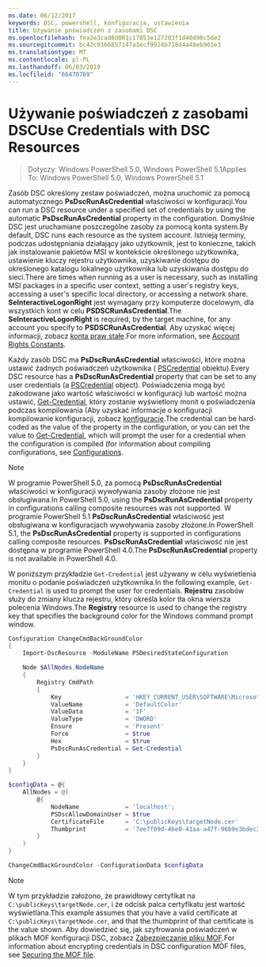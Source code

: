 ```yaml
---
ms.date: 06/12/2017
keywords: DSC, powershell, konfiguracja, ustawienia
title: Używanie poświadczeń z zasobami DSC
ms.openlocfilehash: fea2e3cad8d081c17853e127203f1d40d98c5de2
ms.sourcegitcommit: bc42c9166857147a1ecf9924b718d4a48eb901e3
ms.translationtype: MT
ms.contentlocale: pl-PL
ms.lasthandoff: 06/03/2019
ms.locfileid: "66470769"
---
```

# <a name="use-credentials-with-dsc-resources"></a><span data-ttu-id="b1d75-103">Używanie poświadczeń z zasobami DSC</span><span class="sxs-lookup"><span data-stu-id="b1d75-103">Use Credentials with DSC Resources</span></span>

> <span data-ttu-id="b1d75-104">Dotyczy: Windows PowerShell 5.0, Windows PowerShell 5.1</span><span class="sxs-lookup"><span data-stu-id="b1d75-104">Applies To: Windows PowerShell 5.0, Windows PowerShell 5.1</span></span>

<span data-ttu-id="b1d75-105">Zasób DSC określony zestaw poświadczeń, można uruchomić za pomocą automatycznego **PsDscRunAsCredential** właściwości w konfiguracji.</span><span class="sxs-lookup"><span data-stu-id="b1d75-105">You can run a DSC resource under a specified set of credentials by using the automatic **PsDscRunAsCredential** property in the configuration.</span></span> <span data-ttu-id="b1d75-106">Domyślnie DSC jest uruchamiane poszczególne zasoby za pomocą konta system.</span><span class="sxs-lookup"><span data-stu-id="b1d75-106">By default, DSC runs each resource as the system account.</span></span> <span data-ttu-id="b1d75-107">Istnieją terminy, podczas udostępniania działający jako użytkownik, jest to konieczne, takich jak instalowanie pakietów MSI w kontekście określonego użytkownika, ustawienie kluczy rejestru użytkownika, uzyskiwanie dostępu do określonego katalogu lokalnego użytkownika lub uzyskiwania dostępu do sieci.</span><span class="sxs-lookup"><span data-stu-id="b1d75-107">There are times when running as a user is necessary, such as installing MSI packages in a specific user context, setting a user's registry keys, accessing a user's specific local directory, or accessing a network share.</span></span> <span data-ttu-id="b1d75-108">**SeInteractiveLogonRight** jest wymagany przy komputerze docelowym, dla wszystkich kont w celu **PSDSCRunAsCredential**.</span><span class="sxs-lookup"><span data-stu-id="b1d75-108">The **SeInteractiveLogonRight** is required, by the target machine, for any account you specify to **PSDSCRunAsCredential**.</span></span> <span data-ttu-id="b1d75-109">Aby uzyskać więcej informacji, zobacz [konta praw stałe](/windows/desktop/secauthz/account-rights-constants).</span><span class="sxs-lookup"><span data-stu-id="b1d75-109">For more information, see [Account Rights Constants](/windows/desktop/secauthz/account-rights-constants).</span></span>

<span data-ttu-id="b1d75-110">Każdy zasób DSC ma **PsDscRunAsCredential** właściwości, które można ustawić żadnych poświadczeń użytkownika ( [PSCredential](/dotnet/api/system.management.automation.pscredential) obiektu).</span><span class="sxs-lookup"><span data-stu-id="b1d75-110">Every DSC resource has a **PsDscRunAsCredential** property that can be set to any user credentials (a [PSCredential](/dotnet/api/system.management.automation.pscredential) object).</span></span> <span data-ttu-id="b1d75-111">Poświadczenia mogą być zakodowane jako wartość właściwości w konfiguracji lub wartość można ustawić, [Get-Credential](/powershell/module/Microsoft.PowerShell.Security/Get-Credential), który zostanie wyświetlony monit o poświadczenia podczas kompilowania (Aby uzyskać informacje o konfiguracji kompilowanie konfiguracji, zobacz [konfiguracje](configurations.md).</span><span class="sxs-lookup"><span data-stu-id="b1d75-111">The credential can be hard-coded as the value of the property in the configuration, or you can set the value to [Get-Credential](/powershell/module/Microsoft.PowerShell.Security/Get-Credential), which will prompt the user for a credential when the configuration is compiled (for information about compiling configurations, see [Configurations](configurations.md).</span></span>

> [!NOTE]
> <span data-ttu-id="b1d75-112">W programie PowerShell 5.0, za pomocą **PsDscRunAsCredential** właściwości w konfiguracji wywoływania zasoby złożone nie jest obsługiwana.</span><span class="sxs-lookup"><span data-stu-id="b1d75-112">In PowerShell 5.0, using the **PsDscRunAsCredential** property in configurations calling composite resources was not supported.</span></span> <span data-ttu-id="b1d75-113">W programie PowerShell 5.1 **PsDscRunAsCredential** właściwość jest obsługiwana w konfiguracjach wywoływania zasoby złożone.</span><span class="sxs-lookup"><span data-stu-id="b1d75-113">In PowerShell 5.1, the **PsDscRunAsCredential** property is supported in configurations calling composite resources.</span></span> <span data-ttu-id="b1d75-114">**PsDscRunAsCredential** właściwość nie jest dostępna w programie PowerShell 4.0.</span><span class="sxs-lookup"><span data-stu-id="b1d75-114">The **PsDscRunAsCredential** property is not available in PowerShell 4.0.</span></span>

<span data-ttu-id="b1d75-115">W poniższym przykładzie `Get-Credential` jest używany w celu wyświetlenia monitu o podanie poświadczeń użytkownika.</span><span class="sxs-lookup"><span data-stu-id="b1d75-115">In the following example, `Get-Credential` is used to prompt the user for credentials.</span></span> <span data-ttu-id="b1d75-116">**Rejestru** zasobów służy do zmiany klucza rejestru, który określa kolor tła okna wiersza polecenia Windows.</span><span class="sxs-lookup"><span data-stu-id="b1d75-116">The **Registry** resource is used to change the registry key that specifies the background color for the Windows command prompt window.</span></span>

```powershell
Configuration ChangeCmdBackGroundColor
{
    Import-DscResource -ModuleName PSDesiredStateConfiguration

    Node $AllNodes.NodeName
    {
        Registry CmdPath
        {
            Key                  = 'HKEY_CURRENT_USER\SOFTWARE\Microsoft\Command Processor'
            ValueName            = 'DefaultColor'
            ValueData            = '1F'
            ValueType            = 'DWORD'
            Ensure               = 'Present'
            Force                = $true
            Hex                  = $true
            PsDscRunAsCredential = Get-Credential
        }
    }
}

$configData = @{
    AllNodes = @(
        @{
            NodeName             = 'localhost';
            PSDscAllowDomainUser = $true
            CertificateFile      = 'C:\publicKeys\targetNode.cer'
            Thumbprint           = '7ee7f09d-4be0-41aa-a47f-96b9e3bdec25'
        }
    )
}

ChangeCmdBackGroundColor -ConfigurationData $configData
```

> [!NOTE]
> <span data-ttu-id="b1d75-117">W tym przykładzie założono, że prawidłowy certyfikat na `C:\publicKeys\targetNode.cer`, i że odcisk palca certyfikatu jest wartość wyświetlana.</span><span class="sxs-lookup"><span data-stu-id="b1d75-117">This example assumes that you have a valid certificate at `C:\publicKeys\targetNode.cer`, and that the thumbprint of that certificate is the value shown.</span></span> <span data-ttu-id="b1d75-118">Aby dowiedzieć się, jak szyfrowania poświadczeń w plikach MOF konfiguracji DSC, zobacz [Zabezpieczanie pliku MOF](../pull-server/secureMOF.md).</span><span class="sxs-lookup"><span data-stu-id="b1d75-118">For information about encrypting credentials in DSC configuration MOF files, see [Securing the MOF file](../pull-server/secureMOF.md).</span></span>
